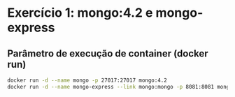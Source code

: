 # Exercício 1: mongo:4.2 e mongo-express

## Parâmetro de execução de container (docker run)
```bash
docker run -d --name mongo -p 27017:27017 mongo:4.2
docker run -d --name mongo-express --link mongo:mongo -p 8081:8081 mongo-express
